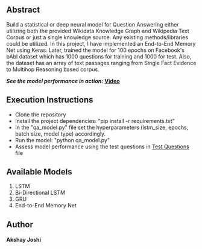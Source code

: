 ## Abstract
Build a statistical or deep neural model for Question Answering either utilizing both the provided Wikidata Knowledge Graph and Wikipedia Text Corpus or just a single knowledge source. Any existing methods/libraries could be utilized. In this project, I have implemented an End-to-End Memory Net using Keras. Later, trained the model for 100 epochs on Facebook's bAbI dataset which has 1000 questions for training and 1000 for test. Also, the dataset has an array of text passages ranging from Single Fact Evidence to Multihop Reasoning based corpus.

***See the model performance in action:*** [**Video**](https://drive.google.com/file/d/1ohaZw9SqU7acWNCn8mQcJ41DIEXxJDRV/view?usp=sharing)

## Execution Instructions
* Clone the repository
* Install the project dependencies: "pip install -r requirements.txt"
* In the "qa_model.py" file set the hyperparameters (lstm_size, epochs, batch size, model type) accordingly.
* Run the model: "python qa_model.py"
* Assess model performance using the test questions in [Test Questions](https://github.com/akshayjoshii/Open_Domain_Question_Answering/blob/master/KB%2BWiki/toy-task-qa-kg-text-test.txt) file

## Available Models
1. LSTM
2. Bi-Directional LSTM
3. GRU
4. End-to-End Memory Net

## Author
#### Akshay Joshi